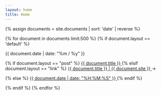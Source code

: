 ```yaml
---
layout: home
title: Home
---
```



<div class=par>

{% assign documents = site.documents | sort: 'date' | reverse %}

{% for document in documents limit:500 %}
  {% if document.layout == 'default' %}
<div><div class="pd">
  <span class="date" style="display:block;">{{ document.date | date: "%m / %y" }}</span></div>

  {% if document.layout == "post" %} <span class="title">   <a href="{{ document.url | relative_url }}">{{ document.title }} </a>
         </span>{% elsif document.layout == "link" %} <span class="title">   <a href="{{ document.link | relative_url }}"> {{ document.title }} | {{ document.site }} </a>→
         </span> 
         
{% else %} <span class="title">   <a href="{{ document.url | relative_url }}">{{ document.date | date: "%H:%M:%S" }}   </a>
         </span>  {% endif %}
       
       
     
      
         
        
 </div> 
  {% endif %}   
{% endfor %}

